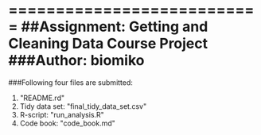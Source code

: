 ===========================
##Assignment: Getting and Cleaning Data Course Project
###Author: biomiko
===========================
###Following four files are submitted:
1. "README.rd"
2. Tidy data set: "final_tidy_data_set.csv"
3. R-script: "run_analysis.R"
4. Code book: "code_book.md"
